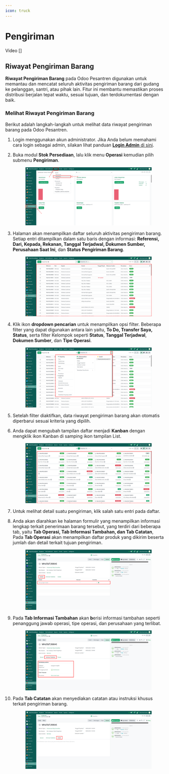 ```yaml
---
icon: truck
---
```


# Pengiriman

Video \[]

## Riwayat Pengiriman Barang

**Riwayat Pengiriman Barang** pada Odoo Pesantren digunakan untuk memantau dan mencatat seluruh aktivitas pengiriman barang dari gudang ke pelanggan, santri, atau pihak lain. Fitur ini membantu memastikan proses distribusi berjalan tepat waktu, sesuai tujuan, dan terdokumentasi dengan baik.

### Melihat Riwayat Pengiriman Barang

Berikut adalah langkah-langkah untuk melihat data riwayat pengiriman barang pada Odoo Pesantren.

1. Login menggunakan akun administrator. Jika Anda belum memahami cara login sebagai admin, silakan lihat panduan [**Login Admin** di sini](../../panduan-login/login-admin.md).
2.  Buka modul **Stok Persediaan**, lalu klik menu **Operasi** kemudian pilih submenu **Pengiriman**.

    <figure><img src="../../.gitbook/assets/images-668 (1).png" alt=""><figcaption></figcaption></figure>


3.  Halaman akan menampilkan daftar seluruh aktivitas pengiriman barang. Setiap entri ditampilkan dalam satu baris dengan informasi: **Referensi, Dari, Kepada, Rekanan, Tanggal Terjadwal, Dokumen Sumber, Perusahaan Saat Ini**, dan **Status Pengiriman Barang**.

    <figure><img src="../../.gitbook/assets/images-669 (1).png" alt=""><figcaption></figcaption></figure>


4.  Klik ikon **dropdown pencarian** untuk menampilkan opsi filter. Beberapa filter yang dapat digunakan antara lain yaitu, **To Do, Transfer Saya, Status**, serta filter Kelompok seperti **Status**, **Tanggal Terjadwal**, **Dokumen Sumber**, dan **Tipe Operasi**.

    <figure><img src="../../.gitbook/assets/images-670 (1).png" alt=""><figcaption></figcaption></figure>


5. Setelah filter diaktifkan, data riwayat pengiriman barang akan otomatis diperbarui sesuai kriteria yang dipilih.
6.  Anda dapat mengubah tampilan daftar menjadi **Kanban** dengan mengklik ikon Kanban di samping ikon tampilan List.

    <figure><img src="../../.gitbook/assets/images-671.png" alt=""><figcaption></figcaption></figure>


7. Untuk melihat detail suatu pengiriman, klik salah satu entri pada daftar.
8.  Anda akan diarahkan ke halaman formulir yang menampilkan informasi lengkap terkait penerimaan barang tersebut, yang terdiri dari beberapa tab, yaitu **Tab Operasi, Tab Informasi Tambahan, dan Tab Catatan**, Pada **Tab Operasi** akan menampilkan daftar produk yang dikirim beserta jumlah dan detail terkait tujuan pengiriman.

    <figure><img src="../../.gitbook/assets/images-672.png" alt=""><figcaption></figcaption></figure>


9.  Pada **Tab Informasi Tambahan** akan **b**erisi informasi tambahan seperti penanggung jawab operasi, tipe operasi, dan perusahaan yang terlibat.

    <figure><img src="../../.gitbook/assets/images-673.png" alt=""><figcaption></figcaption></figure>


10. Pada **Tab Catatan** akan menyediakan catatan atau instruksi khusus terkait pengiriman barang.

    <figure><img src="../../.gitbook/assets/images-674.png" alt=""><figcaption></figcaption></figure>
